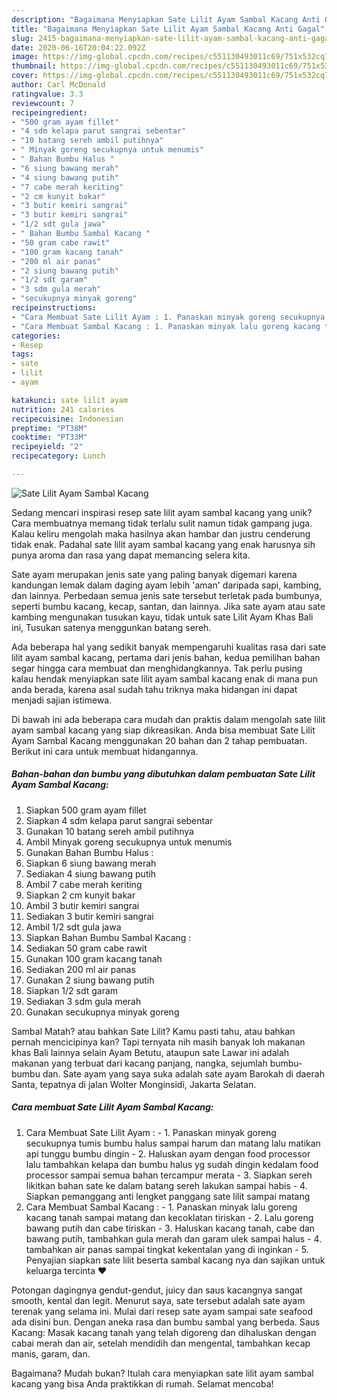 ```yaml
---
description: "Bagaimana Menyiapkan Sate Lilit Ayam Sambal Kacang Anti Gagal"
title: "Bagaimana Menyiapkan Sate Lilit Ayam Sambal Kacang Anti Gagal"
slug: 2415-bagaimana-menyiapkan-sate-lilit-ayam-sambal-kacang-anti-gagal
date: 2020-06-16T20:04:22.092Z
image: https://img-global.cpcdn.com/recipes/c551130493011c69/751x532cq70/sate-lilit-ayam-sambal-kacang-foto-resep-utama.jpg
thumbnail: https://img-global.cpcdn.com/recipes/c551130493011c69/751x532cq70/sate-lilit-ayam-sambal-kacang-foto-resep-utama.jpg
cover: https://img-global.cpcdn.com/recipes/c551130493011c69/751x532cq70/sate-lilit-ayam-sambal-kacang-foto-resep-utama.jpg
author: Carl McDonald
ratingvalue: 3.3
reviewcount: 7
recipeingredient:
- "500 gram ayam fillet"
- "4 sdm kelapa parut sangrai sebentar"
- "10 batang sereh ambil putihnya"
- " Minyak goreng secukupnya untuk menumis"
- " Bahan Bumbu Halus "
- "6 siung bawang merah"
- "4 siung bawang putih"
- "7 cabe merah keriting"
- "2 cm kunyit bakar"
- "3 butir kemiri sangrai"
- "3 butir kemiri sangrai"
- "1/2 sdt gula jawa"
- " Bahan Bumbu Sambal Kacang "
- "50 gram cabe rawit"
- "100 gram kacang tanah"
- "200 ml air panas"
- "2 siung bawang putih"
- "1/2 sdt garam"
- "3 sdm gula merah"
- "secukupnya minyak goreng"
recipeinstructions:
- "Cara Membuat Sate Lilit Ayam : 1. Panaskan minyak goreng secukupnya tumis bumbu halus sampai harum dan matang lalu matikan api tunggu bumbu dingin 2. Haluskan ayam dengan food processor lalu tambahkan kelapa dan bumbu halus yg sudah dingin kedalam food processor sampai semua bahan tercampur merata 3. Siapkan sereh likitkan bahan sate ke dalam batang sereh lakukan sampai habis 4. Siapkan pemanggang anti lengket panggang sate lilit sampai matang"
- "Cara Membuat Sambal Kacang : 1. Panaskan minyak lalu goreng kacang tanah sampai matang dan kecoklatan tiriskan 2. Lalu goreng bawang putih dan cabe tiriskan 3. Haluskan kacang tanah, cabe dan bawang putih, tambahkan gula merah dan garam ulek sampai halus 4. tambahkan air panas sampai tingkat kekentalan yang di inginkan 5. Penyajian siapkan sate lilit beserta sambal kacang nya dan sajikan untuk keluarga tercinta ❤"
categories:
- Resep
tags:
- sate
- lilit
- ayam

katakunci: sate lilit ayam 
nutrition: 241 calories
recipecuisine: Indonesian
preptime: "PT38M"
cooktime: "PT33M"
recipeyield: "2"
recipecategory: Lunch

---
```



![Sate Lilit Ayam Sambal Kacang](https://img-global.cpcdn.com/recipes/c551130493011c69/751x532cq70/sate-lilit-ayam-sambal-kacang-foto-resep-utama.jpg)

Sedang mencari inspirasi resep sate lilit ayam sambal kacang yang unik? Cara membuatnya memang tidak terlalu sulit namun tidak gampang juga. Kalau keliru mengolah maka hasilnya akan hambar dan justru cenderung tidak enak. Padahal sate lilit ayam sambal kacang yang enak harusnya sih punya aroma dan rasa yang dapat memancing selera kita.

Sate ayam merupakan jenis sate yang paling banyak digemari karena kandungan lemak dalam daging ayam lebih &#39;aman&#39; daripada sapi, kambing, dan lainnya. Perbedaan semua jenis sate tersebut terletak pada bumbunya, seperti bumbu kacang, kecap, santan, dan lainnya. Jika sate ayam atau sate kambing mengunakan tusukan kayu, tidak untuk sate Lilit Ayam Khas Bali ini, Tusukan satenya menggunkan batang sereh.

Ada beberapa hal yang sedikit banyak mempengaruhi kualitas rasa dari sate lilit ayam sambal kacang, pertama dari jenis bahan, kedua pemilihan bahan segar hingga cara membuat dan menghidangkannya. Tak perlu pusing kalau hendak menyiapkan sate lilit ayam sambal kacang enak di mana pun anda berada, karena asal sudah tahu triknya maka hidangan ini dapat menjadi sajian istimewa.


Di bawah ini ada beberapa cara mudah dan praktis dalam mengolah sate lilit ayam sambal kacang yang siap dikreasikan. Anda bisa membuat Sate Lilit Ayam Sambal Kacang menggunakan 20 bahan dan 2 tahap pembuatan. Berikut ini cara untuk membuat hidangannya.

<!--inarticleads1-->

##### Bahan-bahan dan bumbu yang dibutuhkan dalam pembuatan Sate Lilit Ayam Sambal Kacang:

1. Siapkan 500 gram ayam fillet
1. Siapkan 4 sdm kelapa parut sangrai sebentar
1. Gunakan 10 batang sereh ambil putihnya
1. Ambil  Minyak goreng secukupnya untuk menumis
1. Gunakan  Bahan Bumbu Halus :
1. Siapkan 6 siung bawang merah
1. Sediakan 4 siung bawang putih
1. Ambil 7 cabe merah keriting
1. Siapkan 2 cm kunyit bakar
1. Ambil 3 butir kemiri sangrai
1. Sediakan 3 butir kemiri sangrai
1. Ambil 1/2 sdt gula jawa
1. Siapkan  Bahan Bumbu Sambal Kacang :
1. Sediakan 50 gram cabe rawit
1. Gunakan 100 gram kacang tanah
1. Sediakan 200 ml air panas
1. Gunakan 2 siung bawang putih
1. Siapkan 1/2 sdt garam
1. Sediakan 3 sdm gula merah
1. Gunakan secukupnya minyak goreng


Sambal Matah? atau bahkan Sate Lilit? Kamu pasti tahu, atau bahkan pernah mencicipinya kan? Tapi ternyata nih masih banyak loh makanan khas Bali lainnya selain Ayam Betutu, ataupun sate Lawar ini adalah makanan yang terbuat dari kacang panjang, nangka, sejumlah bumbu-bumbu dan. Sate ayam yang saya suka adalah sate ayam Barokah di daerah Santa, tepatnya di jalan Wolter Monginsidi, Jakarta Selatan. 

<!--inarticleads2-->

##### Cara membuat Sate Lilit Ayam Sambal Kacang:

1. Cara Membuat Sate Lilit Ayam : - 1. Panaskan minyak goreng secukupnya tumis bumbu halus sampai harum dan matang lalu matikan api tunggu bumbu dingin - 2. Haluskan ayam dengan food processor lalu tambahkan kelapa dan bumbu halus yg sudah dingin kedalam food processor sampai semua bahan tercampur merata - 3. Siapkan sereh likitkan bahan sate ke dalam batang sereh lakukan sampai habis - 4. Siapkan pemanggang anti lengket panggang sate lilit sampai matang
1. Cara Membuat Sambal Kacang : - 1. Panaskan minyak lalu goreng kacang tanah sampai matang dan kecoklatan tiriskan - 2. Lalu goreng bawang putih dan cabe tiriskan - 3. Haluskan kacang tanah, cabe dan bawang putih, tambahkan gula merah dan garam ulek sampai halus - 4. tambahkan air panas sampai tingkat kekentalan yang di inginkan - 5. Penyajian siapkan sate lilit beserta sambal kacang nya dan sajikan untuk keluarga tercinta ❤


Potongan dagingnya gendut-gendut, juicy dan saus kacangnya sangat smooth, kental dan legit. Menurut saya, sate tersebut adalah sate ayam terenak yang selama ini. Mulai dari resep sate ayam sampai sate seafood ada disini bun. Dengan aneka rasa dan bumbu sambal yang berbeda. Saus Kacang: Masak kacang tanah yang telah digoreng dan dihaluskan dengan cabai merah dan air, setelah mendidih dan mengental, tambahkan kecap manis, garam, dan. 

Bagaimana? Mudah bukan? Itulah cara menyiapkan sate lilit ayam sambal kacang yang bisa Anda praktikkan di rumah. Selamat mencoba!
